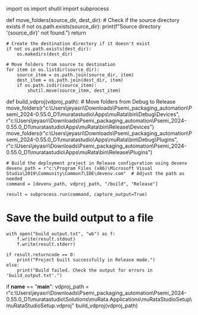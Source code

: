 import os
import shutil
import subprocess

def move_folders(source_dir, dest_dir):
    # Check if the source directory exists
    if not os.path.exists(source_dir):
        print(f"Source directory '{source_dir}' not found.")
        return

    # Create the destination directory if it doesn't exist
    if not os.path.exists(dest_dir):
        os.makedirs(dest_dir)

    # Move folders from source to destination
    for item in os.listdir(source_dir):
        source_item = os.path.join(source_dir, item)
        dest_item = os.path.join(dest_dir, item)
        if os.path.isdir(source_item):
            shutil.move(source_item, dest_item)

def build_vdproj(vdproj_path):
    # Move folders from Debug to Release
    move_folders(r"c:\Users\jeyasri\Downloads\Psemi_packaging_automation\Psemi_2024-0.55.0_D1\muratastudio\Apps\muRata\bin\Debug\Devices", r"c:\Users\jeyasri\Downloads\Psemi_packaging_automation\Psemi_2024-0.55.0_D1\muratastudio\Apps\muRata\bin\Release\Devices")
    move_folders(r"c:\Users\jeyasri\Downloads\Psemi_packaging_automation\Psemi_2024-0.55.0_D1\muratastudio\Apps\muRata\bin\Debug\Plugins", r"c:\Users\jeyasri\Downloads\Psemi_packaging_automation\Psemi_2024-0.55.0_D1\muratastudio\Apps\muRata\bin\Release\Plugins")

    # Build the deployment project in Release configuration using devenv
    devenv_path = r"c:\Program Files (x86)\Microsoft Visual Studio\2019\Community\Common7\IDE\devenv.com"  # Adjust the path as needed
    command = [devenv_path, vdproj_path, "/build", "Release"]

    result = subprocess.run(command, capture_output=True)
 # Save the build output to a file
    with open("build_output.txt", "wb") as f:
        f.write(result.stdout)
        f.write(result.stderr)

    if result.returncode == 0:
        print("Project built successfully in Release mode.")
    else:
        print("Build failed. Check the output for errors in 'build_output.txt'.")

if __name__ == "__main__":
    vdproj_path = r"c:\Users\jeyasri\Downloads\Psemi_packaging_automation\Psemi_2024-0.55.0_D1\muratastudio\Solutions\muRata.Applications\muRataStudioSetup\muRataStudioSetup.vdproj"
    build_vdproj(vdproj_path)
